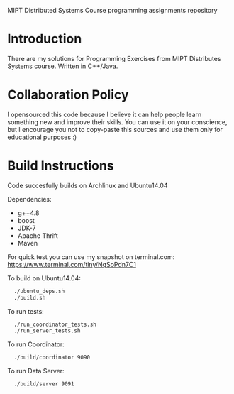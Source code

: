 MIPT Distributed Systems Course programming assignments repository

Introduction
============

There are my solutions for Programming Exercises from MIPT Distributes Systems course. Written in C++/Java.

Collaboration Policy
==========

I opensourced this code because I believe it can help people learn something new and improve their skills.
You can use it on your conscience, but I encourage you not to copy-paste this sources and use
them only for educational purposes :)

Build Instructions
============================

Code succesfully builds on Archlinux and Ubuntu14.04

Dependencies:
  - g++4.8
  - boost
  - JDK-7
  - Apache Thrift
  - Maven
  
For quick test you can use my snapshot on terminal.com: https://www.terminal.com/tiny/NqSoPdn7C1

To build on Ubuntu14.04:
```bash
  ./ubuntu_deps.sh
  ./build.sh
```

To run tests:
```bash
  ./run_coordinator_tests.sh
  ./run_server_tests.sh
```

To run Coordinator:
```bash
  ./build/coordinator 9090
```

To run Data Server:
```bash
  ./build/server 9091
```
